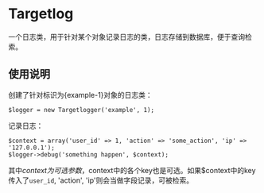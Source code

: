 # Targetlog

一个日志类，用于针对某个对象记录日志的类，日志存储到数据库，便于查询检索。

## 使用说明


创建了针对标识为{example-1}对象的日志类：
```
$logger = new Targetlogger('example', 1);
```

记录日志：
```
$context = array('user_id' => 1, 'action' => 'some_action', 'ip' => '127.0.0.1');
$logger->debug('something happen', $context);
```

其中$context为可选参数，$context中的各个key也是可选。如果$context中的key传入了`user_id`, 'action', 'ip'则会当做字段记录，可被检索。
